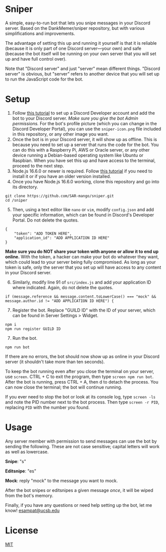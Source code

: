 # Sniper
A simple, easy-to-run bot that lets you snipe messages in your Discord server. Based on the DankMemer/sniper repository, but with various simplifications and improvements.

The advantage of setting this up and running it yourself is that it is reliable (because it is only part of one Discord server—your own) and safe (because the bot itself will be running on your own server that you will set up and have full control over).

Note that "Discord server" and just "server" mean different things. "Discord server" is obvious, but "server" refers to another device that you will set up to run the JavaScript code for the bot.

# Setup
1. Follow [this tutorial](https://discordpy.readthedocs.io/en/stable/discord.html) to set up a Discord Developer account and add the bot to your Discord server. *Make sure you give the bot Admin permissions.* For the bot's profile picture (which you can change in the Discord Developer Portal), you can use the ``sniper-icon.png`` file included in this repository, or any other image you want.
2. Once the bot is in your Discord server, it will show up as offline. This is because you need to set up a server that runs the code for the bot. You can do this with a Raspberry Pi, AWS or Oracle server, or any other device running a Debian-based operating system like Ubuntu or Raspbian. When you have set this up and have access to the terminal, proceed to the next step.
3. Node.js 16.6.0 or newer is required. Follow [this tutorial](https://lindevs.com/install-node-js-and-npm-on-raspberry-pi/) if you need to install it or if you have an older version installed.
4. Once you have Node.js 16.6.0 working, clone this repository and go into its directory.

```
git clone https://github.com/SAR-mango/sniper.git
cd /sniper
```

5. Then, using a text editor like ``nano`` or ``vim``, modify ``config.json`` and add your specific information, which can be found in Discord's Developer Portal. Do not delete the quotes.

```
{
	"token": "ADD TOKEN HERE",
	"application_id": "ADD APPLICATION ID HERE"
}
```

**Make sure you do NOT share your token with anyone or allow it to end up online.** With the token, a hacker can make your bot do whatever they want, which could lead to your server being fully compromised. As long as your token is safe, only the server that you set up will have access to any content in your Discord server.

6. Similarly, modify line 91 of ``src/index.js`` and add your application ID where indicated. Again, do not delete the quotes.

```
if (message.reference && message.content.toLowerCase() === "mock" && message.author.id != "ADD APPLICATION ID HERE") {
```

7. Register the bot. Replace "GUILD ID" with the ID of your server, which can be found in Server Settings > Widget.

```
npm i
npm run register GUILD ID
```

7. Run the bot.

``npm run bot``

If there are no errors, the bot should now show up as online in your Discord server (it shouldn't take more than ten seconds).

To keep the bot running even after you close the terminal on your server, use ``screen``. CTRL + C to exit the program, then type ``screen npm run bot``. After the bot is running, press CTRL + A, then d to detach the process. You can now close the terminal; the bot will continue running.

If you ever need to stop the bot or look at its console log, type ``screen -ls`` and note the PID number next to the bot process. Then type ``screen -r PID``, replacing ``PID`` with the number you found.

# Usage
Any server member with permission to send messages can use the bot by sending the following. These are not case sensitive; capital letters will work as well as lowercase.

**Snipe**: "s"

**Editsnipe**: "es"

**Mock**: reply "mock" to the message you want to mock.

After the bot snipes or editsnipes a given message *once*, it will be wiped from the bot's memory.

Finally, if you have any questions or need help setting up the bot, let me know! esampat@ucsb.edu

# License
[MIT](https://tldrlegal.com/license/mit-license)
